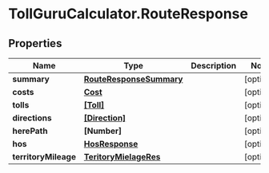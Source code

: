 # TollGuruCalculator.RouteResponse

## Properties
Name | Type | Description | Notes
------------ | ------------- | ------------- | -------------
**summary** | [**RouteResponseSummary**](RouteResponseSummary.md) |  | [optional] 
**costs** | [**Cost**](Cost.md) |  | [optional] 
**tolls** | [**[Toll]**](Toll.md) |  | [optional] 
**directions** | [**[Direction]**](Direction.md) |  | [optional] 
**herePath** | **[Number]** |  | [optional] 
**hos** | [**HosResponse**](HosResponse.md) |  | [optional] 
**territoryMileage** | [**TeritoryMielageRes**](TeritoryMielageRes.md) |  | [optional] 
